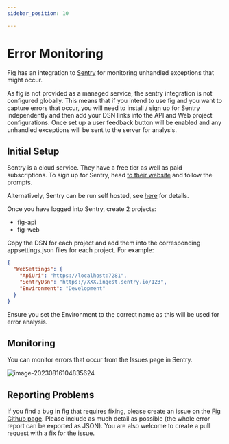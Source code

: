 ```yaml
---
sidebar_position: 10

---
```


# Error Monitoring

Fig has an integration to [Sentry](sentry.io) for monitoring unhandled exceptions that might occur. 

As fig is not provided as a managed service, the sentry integration is not configured globally. This means that if you intend to use fig and you want to capture errors that occur, you will need to install / sign up for Sentry independently and then add your DSN links into the API and Web project configurations. Once set up a user feedback button will be enabled and any unhandled exceptions will be sent to the server for analysis.



## Initial Setup

Sentry is a cloud service. They have a free tier as well as paid subscriptions. To sign up for Sentry, head [to their website](https://sentry.io/welcome/) and follow the prompts.

Alternatively, Sentry can be run self hosted, see [here](https://develop.sentry.dev/self-hosted/) for details.

Once you have logged into Sentry, create 2 projects:

- fig-api
- fig-web

Copy the DSN for each project and add them into the corresponding appsettings.json files for each project. For example:

```json
{
  "WebSettings": {
    "ApiUri": "https://localhost:7281",
    "SentryDsn": "https://XXX.ingest.sentry.io/123",
    "Environment": "Development"
  }
}
```

Ensure you set the Environment to the correct name as this will be used for error analysis.

## Monitoring

You can monitor errors that occur from the Issues page in Sentry.

![image-20230816104835624](C:\Development\SideProjects\fig\doc\fig-documentation\static\img\image-20230816104835624.png)

## Reporting Problems

If you find a bug in fig that requires fixing, please create an issue on the [Fig Github page](https://github.com/mzbrau/fig/issues). Please include as much detail as possible (the whole error report can be exported as JSON). You are also welcome to create a pull request with a fix for the issue.